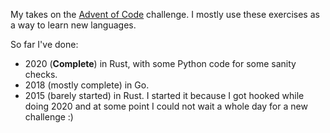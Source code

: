 My takes on the [Advent of Code](https://adventofcode.com/) challenge.
I mostly use these exercises as a way to learn new languages.

So far I've done:

* 2020 (**Complete**) in Rust, with some Python code for some sanity checks.
* 2018 (mostly complete) in Go.
* 2015 (barely started) in Rust. I started it because I got hooked while doing 2020 and at some point I could not wait a whole day for a new challenge :)
